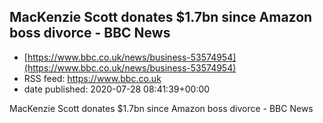 ## MacKenzie Scott donates $1.7bn since Amazon boss divorce - BBC News
 - [https://www.bbc.co.uk/news/business-53574954](https://www.bbc.co.uk/news/business-53574954)
 - RSS feed: https://www.bbc.co.uk
 - date published: 2020-07-28 08:41:39+00:00

MacKenzie Scott donates $1.7bn since Amazon boss divorce - BBC News

